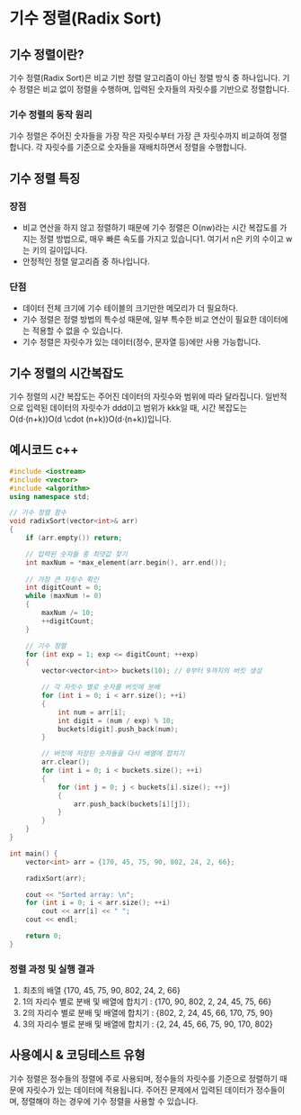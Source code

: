 # 기수 정렬(Radix Sort)

## 기수 정렬이란?
 기수 정렬(Radix Sort)은 비교 기반 정렬 알고리즘이 아닌 정렬 방식 중 하나입니다. 기수 정렬은 비교 없이 정렬을 수행하며, 입력된 숫자들의 자릿수를 기반으로 정렬합니다.

### 기수 정렬의 동작 원리
 기수 정렬은 주어진 숫자들을 가장 작은 자릿수부터 가장 큰 자릿수까지 비교하여 정렬합니다. 각 자릿수를 기준으로 숫자들을 재배치하면서 정렬을 수행합니다.

## 기수 정렬 특징
 ### 장점
* 비교 연산을 하지 않고 정렬하기 때문에 기수 정렬은 O(nw)라는 시간 복잡도를 가지는 정렬 방법으로, 매우 빠른 속도를 가지고 있습니다1. 여기서 n은 키의 수이고 w는 키의 길이입니다.
* 안정적인 정렬 알고리즘 중 하나입니다.

 ### 단점
* 데이터 전체 크기에 기수 테이블의 크기만한 메모리가 더 필요하다.
* 기수 정렬은 정렬 방법의 특수성 때문에, 일부 특수한 비교 연산이 필요한 데이터에는 적용할 수 없을 수 있습니다.
* 기수 정렬은 자릿수가 있는 데이터(정수, 문자열 등)에만 사용 가능합니다.
 
## 기수 정렬의 시간복잡도
기수 정렬의 시간 복잡도는 주어진 데이터의 자릿수와 범위에 따라 달라집니다. 일반적으로 입력된 데이터의 자릿수가 ddd이고 범위가 kkk일 때, 시간 복잡도는 O(d⋅(n+k))O(d \cdot (n+k))O(d⋅(n+k))입니다.
 
## 예시코드 c++
```cpp
#include <iostream>
#include <vector>
#include <algorithm>
using namespace std;

// 기수 정렬 함수
void radixSort(vector<int>& arr) 
{
    if (arr.empty()) return;

    // 입력된 숫자들 중 최댓값 찾기
    int maxNum = *max_element(arr.begin(), arr.end());
    
    // 가장 큰 자릿수 확인
    int digitCount = 0;
    while (maxNum != 0) 
    {
        maxNum /= 10;
        ++digitCount;
    }

    // 기수 정렬
    for (int exp = 1; exp <= digitCount; ++exp)  
    {
        vector<vector<int>> buckets(10); // 0부터 9까지의 버킷 생성

        // 각 자릿수 별로 숫자를 버킷에 분배
        for (int i = 0; i < arr.size(); ++i) 
        {
            int num = arr[i];
            int digit = (num / exp) % 10;
            buckets[digit].push_back(num);
        }

        // 버킷에 저장된 숫자들을 다시 배열에 합치기
        arr.clear();
        for (int i = 0; i < buckets.size(); ++i) 
        {
            for (int j = 0; j < buckets[i].size(); ++j) 
            {
                arr.push_back(buckets[i][j]);
            }
        }
    }
}

int main() {
    vector<int> arr = {170, 45, 75, 90, 802, 24, 2, 66};

    radixSort(arr);

    cout << "Sorted array: \n";
    for (int i = 0; i < arr.size(); ++i) 
        cout << arr[i] << " ";
    cout << endl;

    return 0;
}
```

### 정렬 과정 및 실행 결과
1. 최초의 배열  {170, 45, 75, 90, 802, 24, 2, 66}
2. 1의 자리수 별로 분배 및 배열에 합치기 : {170, 90, 802, 2, 24, 45, 75, 66}
2. 2의 자리수 별로 분배 및 배열에 합치기 : {802, 2, 24, 45, 66, 170, 75, 90}
3. 3의 자리수 별로 분배 및 배열에 합치기 : {2, 24, 45, 66, 75, 90, 170, 802}


## 사용예시 & 코딩테스트 유형
 기수 정렬은 정수들의 정렬에 주로 사용되며, 정수들의 자릿수를 기준으로 정렬하기 때문에 자릿수가 있는 데이터에 적용됩니다. 주어진 문제에서 입력된 데이터가 정수들이며, 정렬해야 하는 경우에 기수 정렬을 사용할 수 있습니다.